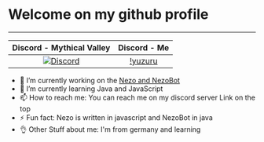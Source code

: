 # Welcome on my github profile

-------------------
| Discord - Mythical Valley | Discord - Me |
| :---: | :---: |
| [![Discord](https://img.shields.io/discord/739755415268491308?color=darkblue&label=discord%20%5BMythical%20Valley%5D&logo=discord&logoColor=lightblue&style=for-the-badge)](https://discord.gg/A4erWMRs) | [!yuzuru](https://img.shields.io/badge/!yuzuru.%234112-Idle-yellow) |

- 🔭 I’m currently working on the [Nezo and NezoBot](https://discord.ly/nezo)
- 🌱 I’m currently learning Java and JavaScript
- 📫 How to reach me: You can reach me on my discord server Link on the top
- ⚡ Fun fact: Nezo is written in javascript and NezoBot in java
- 👌 Other Stuff about me: I'm from germany and learning 
